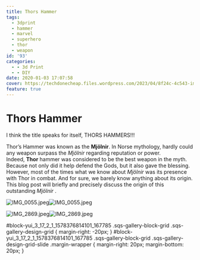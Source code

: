```yaml
---
title: Thors Hammer
tags:
  - 3dprint
  - hammer
  - marvel
  - superhero
  - thor
  - weapon
id: '93'
categories:
  - - 3d Print
  - - DIY
date: 2020-01-03 17:07:58
cover: https://techdonecheap.files.wordpress.com/2023/04/8f24c-4c543-img_0055.jpeg
feature: true
---
```


# Thors Hammer

I think the title speaks for itself, THORS HAMMERS!!!

Thor’s Hammer was known as the **Mjölnir**. In Norse mythology, hardly could any weapon surpass the _Mjölnir_ regarding reputation or power. Indeed, **Thor** hammer was considered to be the best weapon in the myth. Because not only did it help defend the Gods, but it also gave the blessing. However, most of the times what we know about _Mjölnir_ was its presence with Thor in combat. And for sure, we barely know anything about its origin. This blog post will briefly and precisely discuss the origin of this outstanding _Mjölnir_ .

 ![IMG_0055.jpeg](https://techdonecheap.files.wordpress.com/2023/04/8f24c-4c543-img_0055.jpeg)![IMG_0055.jpeg](https://techdonecheap.files.wordpress.com/2023/04/8f24c-4c543-img_0055.jpeg) 

 ![IMG_2869.jpeg](https://techdonecheap.files.wordpress.com/2023/04/af754-89d56-img_2869.jpeg)![IMG_2869.jpeg](https://techdonecheap.files.wordpress.com/2023/04/af754-89d56-img_2869.jpeg) 

#block-yui\_3\_17\_2\_1\_1578376814101\_167785 .sqs-gallery-block-grid .sqs-gallery-design-grid { margin-right: -20px; } #block-yui\_3\_17\_2\_1\_1578376814101\_167785 .sqs-gallery-block-grid .sqs-gallery-design-grid-slide .margin-wrapper { margin-right: 20px; margin-bottom: 20px; }